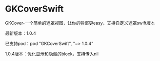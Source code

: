 # GKCoverSwift
GKCover-一个简单的遮罩视图，让你的弹窗更easy，支持自定义遮罩swift版本

最新版本：1.0.4

已支持pod：pod "GKCoverSwift", "~> 1.0.4"

1.0.4版本：优化显示和隐藏的block，支持传入nil
